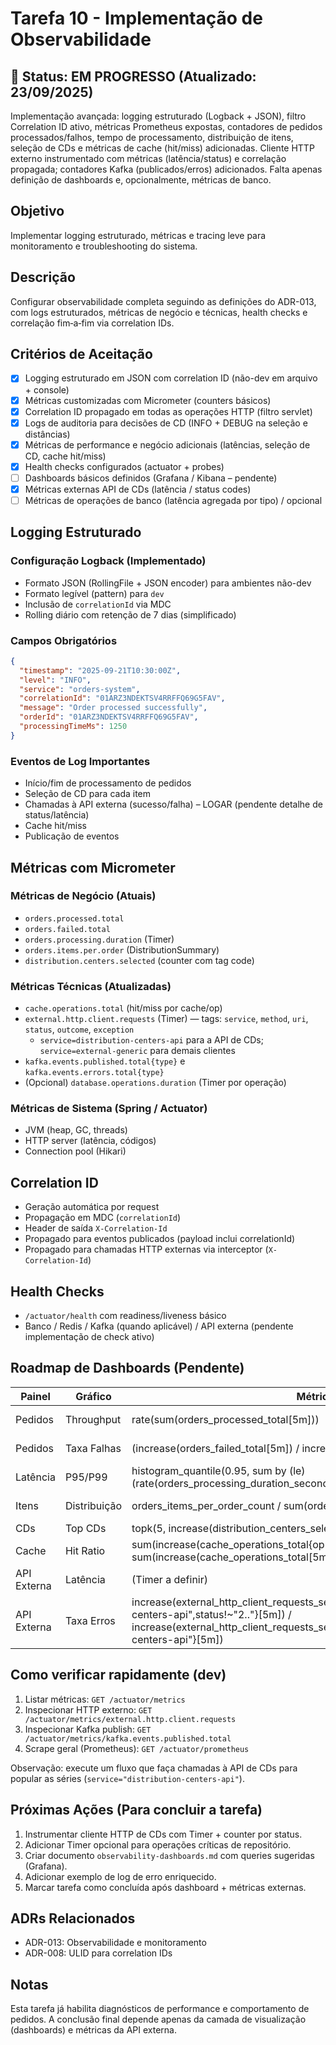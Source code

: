 # Tarefa 10 - Implementação de Observabilidade

## 🚧 Status: EM PROGRESSO (Atualizado: 23/09/2025)

Implementação avançada: logging estruturado (Logback + JSON), filtro Correlation ID ativo, métricas Prometheus expostas, contadores de pedidos processados/falhos, tempo de processamento, distribuição de itens, seleção de CDs e métricas de cache (hit/miss) adicionadas. Cliente HTTP externo instrumentado com métricas (latência/status) e correlação propagada; contadores Kafka (publicados/erros) adicionados. Falta apenas definição de dashboards e, opcionalmente, métricas de banco.

## Objetivo

Implementar logging estruturado, métricas e tracing leve para monitoramento e troubleshooting do sistema.

## Descrição

Configurar observabilidade completa seguindo as definições do ADR-013, com logs estruturados, métricas de negócio e técnicas, health checks e correlação fim‑a‑fim via correlation IDs.

## Critérios de Aceitação

- [x] Logging estruturado em JSON com correlation ID (não-dev em arquivo + console)
- [x] Métricas customizadas com Micrometer (counters básicos)
- [x] Correlation ID propagado em todas as operações HTTP (filtro servlet)
- [x] Logs de auditoria para decisões de CD (INFO + DEBUG na seleção e distâncias)
- [x] Métricas de performance e negócio adicionais (latências, seleção de CD, cache hit/miss)
- [x] Health checks configurados (actuator + probes)
- [ ] Dashboards básicos definidos (Grafana / Kibana – pendente)
- [x] Métricas externas API de CDs (latência / status codes)
- [ ] Métricas de operações de banco (latência agregada por tipo) / opcional

## Logging Estruturado

### Configuração Logback (Implementado)

- Formato JSON (RollingFile + JSON encoder) para ambientes não-dev
- Formato legível (pattern) para `dev`
- Inclusão de `correlationId` via MDC
- Rolling diário com retenção de 7 dias (simplificado)

### Campos Obrigatórios

```json
{
  "timestamp": "2025-09-21T10:30:00Z",
  "level": "INFO",
  "service": "orders-system",
  "correlationId": "01ARZ3NDEKTSV4RRFFQ69G5FAV",
  "message": "Order processed successfully",
  "orderId": "01ARZ3NDEKTSV4RRFFQ69G5FAV",
  "processingTimeMs": 1250
}
```

### Eventos de Log Importantes

- Início/fim de processamento de pedidos
- Seleção de CD para cada item
- Chamadas à API externa (sucesso/falha) – LOGAR (pendente detalhe de status/latência)
- Cache hit/miss
- Publicação de eventos

## Métricas com Micrometer

### Métricas de Negócio (Atuais)

- `orders.processed.total`  
- `orders.failed.total`  
- `orders.processing.duration` (Timer)  
- `orders.items.per.order` (DistributionSummary)  
- `distribution.centers.selected` (counter com tag code)  

### Métricas Técnicas (Atualizadas)

- `cache.operations.total` (hit/miss por cache/op)  
- `external.http.client.requests` (Timer) — tags: `service`, `method`, `uri`, `status`, `outcome`, `exception`  
  - `service=distribution-centers-api` para a API de CDs; `service=external-generic` para demais clientes  
- `kafka.events.published.total{type}` e `kafka.events.errors.total{type}`  
- (Opcional) `database.operations.duration` (Timer por operação)  

### Métricas de Sistema (Spring / Actuator)

- JVM (heap, GC, threads)  
- HTTP server (latência, códigos)  
- Connection pool (Hikari)  

## Correlation ID

- Geração automática por request
- Propagação em MDC (`correlationId`)
- Header de saída `X-Correlation-Id`
- Propagado para eventos publicados (payload inclui correlationId)
- Propagado para chamadas HTTP externas via interceptor (`X-Correlation-Id`)

## Health Checks

- `/actuator/health` com readiness/liveness básico
- Banco / Redis / Kafka (quando aplicável) / API externa (pendente implementação de check ativo)

## Roadmap de Dashboards (Pendente)

| Painel | Gráfico | Métrica | Insight |
|--------|---------|---------|---------|
| Pedidos | Throughput | rate(sum(orders_processed_total[5m])) | Volume processado |
| Pedidos | Taxa Falhas | (increase(orders_failed_total[5m]) / increase(orders_processed_total[5m])) | Qualidade do processamento |
| Latência | P95/P99 | histogram_quantile(0.95, sum by (le)(rate(orders_processing_duration_seconds_bucket[5m]))) | Desempenho |
| Itens | Distribuição | orders_items_per_order_count / sum(orders_items_per_order_count) | Perfil dos pedidos |
| CDs | Top CDs | topk(5, increase(distribution_centers_selected_total[1h])) | Carga por CD |
| Cache | Hit Ratio | sum(increase(cache_operations_total{op="hit"}[5m])) / sum(increase(cache_operations_total[5m])) | Efetividade do cache |
| API Externa | Latência | (Timer a definir) | Performance integração |
| API Externa | Taxa Erros | increase(external_http_client_requests_seconds_count{service="distribution-centers-api",status!~"2.."}[5m]) / increase(external_http_client_requests_seconds_count{service="distribution-centers-api"}[5m]) | Saúde integração |

## Como verificar rapidamente (dev)

1. Listar métricas: `GET /actuator/metrics`
2. Inspecionar HTTP externo: `GET /actuator/metrics/external.http.client.requests`
3. Inspecionar Kafka publish: `GET /actuator/metrics/kafka.events.published.total`
4. Scrape geral (Prometheus): `GET /actuator/prometheus`

Observação: execute um fluxo que faça chamadas à API de CDs para popular as séries (`service="distribution-centers-api"`).

## Próximas Ações (Para concluir a tarefa)

1. Instrumentar cliente HTTP de CDs com Timer + counter por status.  
2. Adicionar Timer opcional para operações críticas de repositório.  
3. Criar documento `observability-dashboards.md` com queries sugeridas (Grafana).  
4. Adicionar exemplo de log de erro enriquecido.  
5. Marcar tarefa como concluída após dashboard + métricas externas.  

## ADRs Relacionados

- ADR-013: Observabilidade e monitoramento  
- ADR-008: ULID para correlation IDs  

## Notas

Esta tarefa já habilita diagnósticos de performance e comportamento de pedidos. A conclusão final depende apenas da camada de visualização (dashboards) e métricas da API externa.
